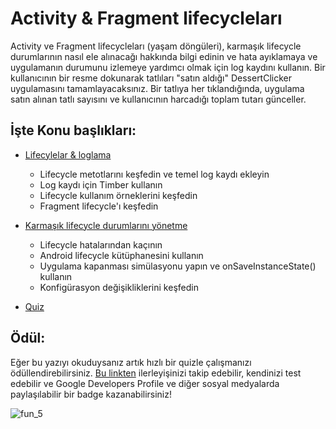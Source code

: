 # Activity & Fragment lifecycleları

Activity ve Fragment lifecycleları (yaşam döngüleri), karmaşık lifecycle durumlarının nasıl ele alınacağı hakkında bilgi edinin ve hata ayıklamaya ve uygulamanın durumunu izlemeye yardımcı olmak için log kaydını kullanın. Bir kullanıcının bir resme dokunarak tatlıları "satın aldığı" DessertClicker uygulamasını tamamlayacaksınız. Bir tatlıya her tıklandığında, uygulama satın alınan tatlı sayısını ve kullanıcının harcadığı toplam tutarı günceller.

## İşte Konu başlıkları:
- [Lifecylelar & loglama](https://github.com/serkanalc/Android-Kotlin-Fundamentals/tree/main/Part%2005%20-%20Activity%20%26%20Fragment%20lifecyclelar%C4%B1%20/Dok%C3%BCman%201%20-%20Lifecylelar%20%26%20loglama)
  - Lifecycle metotlarını keşfedin ve temel log kaydı ekleyin
  - Log kaydı için Timber kullanın
  - Lifecycle kullanım örneklerini keşfedin
  - Fragment lifecycle'ı keşfedin


- [Karmaşık lifecycle durumlarını yönetme](https://github.com/serkanalc/Android-Kotlin-Fundamentals/tree/main/Part%2005%20-%20Activity%20%26%20Fragment%20lifecyclelar%C4%B1%20/Dok%C3%BCman%202%20-%20Karma%C5%9F%C4%B1k%20lifecycle%20durumlar%C4%B1n%C4%B1%20y%C3%B6netme)
  - Lifecycle hatalarından kaçının
  - Android lifecycle kütüphanesini kullanın
  - Uygulama kapanması simülasyonu yapın ve onSaveInstanceState() kullanın
  - Konfigürasyon değişikliklerini keşfedin


- [Quiz](https://github.com/serkanalc/Android-Kotlin-Fundamentals/tree/main/Part%2005%20-%20Activity%20%26%20Fragment%20lifecyclelar%C4%B1%20/Quiz)

## Ödül:

Eğer bu yazıyı okuduysanız artık hızlı bir quizle çalışmanızı ödüllendirebilirsiniz. [Bu linkten](https://developer.android.com/courses/pathways/kotlin-fundamentals-five) 
ilerleyişinizi takip edebilir, kendinizi test edebilir ve Google Developers Profile ve diğer sosyal medyalarda paylaşılabilir
bir badge kazanabilirsiniz!

![fun_5](https://user-images.githubusercontent.com/46448616/148692549-7b2065ec-32a1-4c54-825c-c888728da88e.png)
